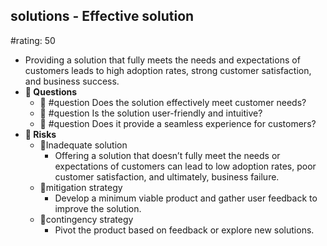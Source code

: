 ## solutions - Effective solution
#rating: 50
- Providing a solution that fully meets the needs and expectations of customers leads to high adoption rates, strong customer satisfaction, and business success.
- **💭 Questions**
  - 💭 #question Does the solution effectively meet customer needs?
  - 💭 #question Is the solution user-friendly and intuitive?
  - 💭 #question Does it provide a seamless experience for customers?
- **🚨 Risks**
  - 🚨Inadequate solution
    - Offering a solution that doesn’t fully meet the needs or expectations of customers can lead to low adoption rates, poor customer satisfaction, and ultimately, business failure.
  - 🚨mitigation strategy
    - Develop a minimum viable product and gather user feedback to improve the solution.
  - 🚨contingency strategy
    - Pivot the product based on feedback or explore new solutions.


